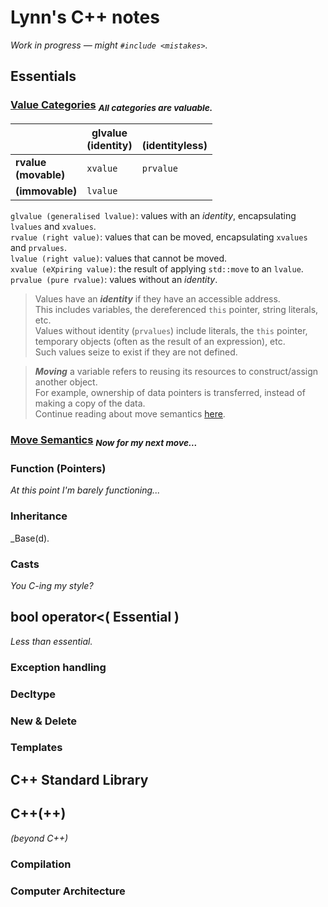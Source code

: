 # Lynn's C++ notes
_Work in progress — might `#include <mistakes>`._

## Essentials

### [Value Categories](https://en.cppreference.com/w/cpp/language/value_category.html) <sub>_All categories are valuable._</sub>
|                  		      | glvalue <br>(identity) | <br>(identityless) |
|--------------------------|------------------------|--------------------|
| **rvalue <br>(movable)** | `xvalue` 				          | `prvalue` 	        |
| **(immovable)** 		       | `lvalue` 				          |                 	  |

`glvalue (generalised lvalue)`: values with an _identity_, encapsulating `lvalues` and `xvalues`.
<br>`rvalue (right value)`: values that can be moved, encapsulating `xvalues` and `prvalues`.
<br>`lvalue (right value)`: values that cannot be moved.
<br>`xvalue (eXpiring value)`: the result of applying `std::move` to an `lvalue`.
<br>`prvalue (pure rvalue)`: values without an _identity_.

> Values have an **_identity_** if they have an accessible address.
> <br>This includes variables, the dereferenced `this` pointer, string literals, etc.
> <br>Values without identity (`prvalues`) include literals, the `this` pointer, temporary objects (often as the result of an expression), etc.
> <br>Such values seize to exist if they are not defined.

> **_Moving_** a variable refers to reusing its resources to construct/assign another object.
> <br>For example, ownership of data pointers is transferred, instead of making a copy of the data.
> <br>Continue reading about move semantics [here](#move-semantics).

### [Move Semantics](https://en.cppreference.com/w/cpp/utility/move.html) <sub>_Now for my next move..._</sub>

### Function (Pointers)
_At this point I'm barely functioning..._

### Inheritance
_Base(d).

### Casts
_You C-ing my style?_

</details>

## bool operator<( Essential )
_Less than essential._

### Exception handling

### Decltype

### New & Delete

### Templates

## C++ Standard Library

## C++(++)
 _(beyond C++)_

### Compilation

### Computer Architecture
